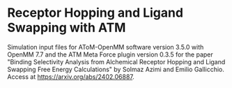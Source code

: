 # Receptor Hopping and Ligand Swapping with ATM
Simulation input files for AToM-OpenMM software version 3.5.0 with OpenMM 7.7 and the ATM Meta Force plugin version 0.3.5 for the paper "Binding Selectivity Analysis from Alchemical Receptor Hopping and Ligand Swapping Free Energy Calculations" by Solmaz Azimi and Emilio Gallicchio. Access at https://arxiv.org/abs/2402.06887. 
